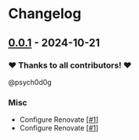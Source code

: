 # Changelog

## [0.0.1](https://github.com/CrystalNET-org/jellyfin/releases/tag/0.0.1) - 2024-10-21

### ❤️ Thanks to all contributors! ❤️

@psych0d0g

### Misc

- Configure Renovate [[#1](https://github.com/CrystalNET-org/jellyfin/pull/1)]
- Configure Renovate [[#1](https://github.com/CrystalNET-org/jellyfin/pull/1)]

